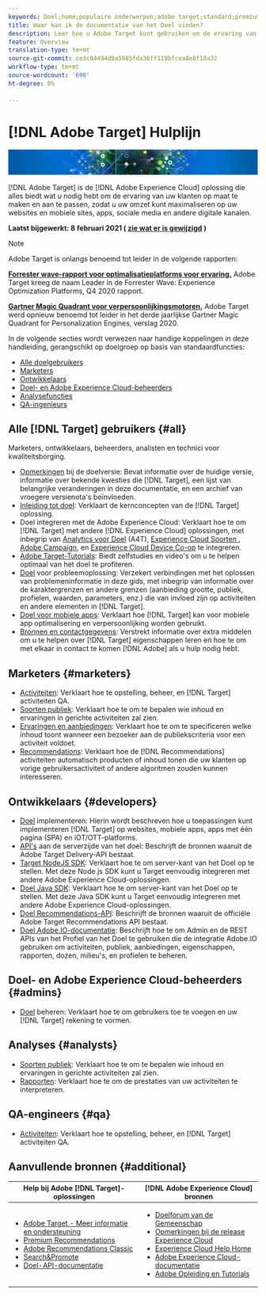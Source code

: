 ```yaml
---
keywords: Doel;home;populaire onderwerpen;adobe target;standard;premium;target documentatie;adobe target documentatie
title: Waar kan ik de documentatie van het Doel vinden?
description: Leer hoe u Adobe Target kunt gebruiken om de ervaring van uw klanten aan te passen om uw omzet te maximaliseren op uw websites en mobiele sites, apps en andere digitale kanalen.
feature: Overview
translation-type: tm+mt
source-git-commit: ce3c04494d9a5985fda36ff119bfcea8e8f18a32
workflow-type: tm+mt
source-wordcount: '698'
ht-degree: 0%

---
```



# [!DNL Adobe Target] Hulplijn

![banner](assets/target-home-banner-simple.png)

[!DNL Adobe Target] is de  [!DNL Adobe Experience Cloud] oplossing die alles biedt wat u nodig hebt om de ervaring van uw klanten op maat te maken en aan te passen, zodat u uw omzet kunt maximaliseren op uw websites en mobiele sites, apps, sociale media en andere digitale kanalen.

**Laatst bijgewerkt: 8 februari 2021 ( [zie wat er is gewijzigd](r-release-notes/doc-change.md) )**

>[!NOTE]
>
>Adobe Target is onlangs benoemd tot leider in de volgende rapporten:
>
>**[Forrester wave-rapport voor optimalisatieplatforms voor ervaring.](https://blog.adobe.com/en/2020/11/24/adobe-named-leader-in-forrester-wave-report-experience-optimization-platforms.html)** Adobe Target kreeg de naam Leader in de Forrester Wave: Experience Optimization Platforms, Q4 2020 rapport.
>
>**[Gartner Magic Quadrant voor verpersoonlijkingsmotoren.](https://theblog.adobe.com/adobe-again-named-leader-in-gartner-magic-quadrant-for-personalization-engines/)** Adobe Target werd opnieuw benoemd tot leider in het derde jaarlijkse Gartner Magic Quadrant for Personalization Engines, verslag 2020.

In de volgende secties wordt verwezen naar handige koppelingen in deze handleiding, gerangschikt op doelgroep op basis van standaardfuncties:

- [Alle doelgebruikers](#all)
- [Marketers](#marketers)
- [Ontwikkelaars](#developers)
- [Doel- en Adobe Experience Cloud-beheerders](#admins)
- [Analysefuncties](#analysts)
- [QA-ingenieurs](#qa)

## Alle [!DNL Target] gebruikers {#all}

Marketers, ontwikkelaars, beheerders, analisten en technici voor kwaliteitsborging.

- [Opmerkingen](r-release-notes/release-notes.md) bij de doelversie: Bevat informatie over de huidige versie, informatie over bekende kwesties die  [!DNL Target], een lijst van belangrijke veranderingen in deze documentatie, en een archief van vroegere versienota&#39;s beïnvloeden.
- [Inleiding tot doel](c-intro/intro.md): Verklaart de kernconcepten van de  [!DNL Target] oplossing.
- Doel integreren met de Adobe Experience Cloud: Verklaart hoe te om [!DNL Target] met andere [!DNL Experience Cloud] oplossingen, met inbegrip van [Analytics voor Doel](/help/c-integrating-target-with-mac/a4t/a4t.md) (A4T), [Experience Cloud Soorten ](/help/c-integrating-target-with-mac/mmp.md), [Adobe Campaign](/help/c-integrating-target-with-mac/campaign-and-target.md), en [Experience Cloud Device Co-op](/help/c-integrating-target-with-mac/experience-cloud-device-co-op.md) te integreren.
- [Adobe Target-Tutorials](https://experienceleague.adobe.com/docs/target-learn/tutorials/overview.html): Biedt zelfstudies en video&#39;s om u te helpen optimaal van het doel te profiteren.
- [Doel](r-troubleshooting-target/troubleshooting-target.md) voor probleemoplossing: Verzekert verbindingen met het oplossen van problemeninformatie in deze gids, met inbegrip van informatie over de karaktergrenzen en andere grenzen (aanbieding grootte, publiek, profielen, waarden, parameters, enz.) die van invloed zijn op activiteiten en andere elementen in [!DNL Target].
- [Doel voor mobiele apps](c-target-mobile-app/target-mobile-app.md): Verklaart hoe  [!DNL Target] kan voor mobiele app optimalisering en verpersoonlijking worden gebruikt.
- [Bronnen en contactgegevens](cmp-resources-and-contact-information.md): Verstrekt informatie over extra middelen om u te helpen over  [!DNL Target] eigenschappen leren en hoe te om met elkaar in contact te komen  [!DNL Adobe] als u hulp nodig hebt.

## Marketers {#marketers}

- [Activiteiten](c-activities/activities.md): Verklaart hoe te opstelling, beheer, en  [!DNL Target] activiteiten QA.
- [Soorten publiek](c-target/target.md): Verklaart hoe te om te bepalen wie inhoud en ervaringen in gerichte activiteiten zal zien.
- [Ervaringen en aanbiedingen](c-experiences/experiences.md): Verklaart hoe te om te specificeren welke inhoud toont wanneer een bezoeker aan de publiekscriteria voor een activiteit voldoet.
- [Recommendations](c-recommendations/recommendations.md): Verklaart hoe de  [!DNL Recommendations] activiteiten automatisch producten of inhoud tonen die uw klanten op vorige gebruikersactiviteit of andere algoritmen zouden kunnen interesseren.

## Ontwikkelaars {#developers}

- [Doel](c-implementing-target/implementing-target.md) implementeren: Hierin wordt beschreven hoe u toepassingen kunt implementeren  [!DNL Target] op websites, mobiele apps, apps met één pagina (SPA) en iOT/OTT-platforms.
- [API&#39;s](https://developers.adobetarget.com/api/delivery-api/) aan de serverzijde van het doel: Beschrijft de bronnen waaruit de Adobe Target Delivery-API bestaat.
- [Target NodeJS SDK](https://github.com/adobe/target-nodejs-sdk): Verklaart hoe te om server-kant van het Doel op te stellen. Met deze Node.js SDK kunt u Target eenvoudig integreren met andere Adobe Experience Cloud-oplossingen.
- [Doel Java SDK](https://github.com/adobe/target-java-sdk): Verklaart hoe te om server-kant van het Doel op te stellen. Met deze Java SDK kunt u Target eenvoudig integreren met andere Adobe Experience Cloud-oplossingen.
- [Doel Recommendations-API](https://developers.adobetarget.com/api/recommendations/): Beschrijft de bronnen waaruit de officiële Adobe Target Recommendations API bestaat.
- [Doel Adobe.IO-documentatie](http://developers.adobetarget.com/api/#introduction): Beschrijft hoe te om Admin en de REST APIs van het Profiel van het Doel te gebruiken die de integratie Adobe.IO gebruiken om activiteiten, publiek, aanbiedingen, eigenschappen, rapporten, dozen, milieu&#39;s, en profielen te beheren.

## Doel- en Adobe Experience Cloud-beheerders {#admins}

- [Doel](administrating-target/administrating-target.md) beheren: Verklaart hoe te om gebruikers toe te voegen en uw  [!DNL Target] rekening te vormen.

## Analyses {#analysts}

- [Soorten publiek](c-target/target.md): Verklaart hoe te om te bepalen wie inhoud en ervaringen in gerichte activiteiten zal zien.
- [Rapporten](c-reports/reports.md): Verklaart hoe te om de prestaties van uw activiteiten te interpreteren.

## QA-engineers {#qa}

- [Activiteiten](c-activities/activities.md): Verklaart hoe te opstelling, beheer, en  [!DNL Target] activiteiten QA.

## Aanvullende bronnen {#additional}

| Help bij Adobe [!DNL Target]-oplossingen | [!DNL Adobe Experience Cloud] bronnen |
|--- |--- |
| <ul><li>[Adobe Target - Meer informatie en ondersteuning](https://helpx.adobe.com/support/target.html)</li><li>[Premium Recommendations](c-recommendations/recommendations.md)</li><li>[Adobe Recommendations Classic](/help/assets/adobe-recommendations-classic.pdf)</li><li>[Search&amp;Promote](https://experienceleague.adobe.com/docs/search-promote/using/sp-home.html)</li><li>[Doel-API-documentatie](c-implementing-target/c-api-and-sdk-overview/api-and-sdk-overview.md)</li></ul> | <ul><li>[Doelforum van de Gemeenschap](https://forums.adobe.com/community/experience-cloud/marketing-cloud/target)</li><li>[Opmerkingen bij de release Experience Cloud](https://experienceleague.adobe.com/docs/release-notes/experience-cloud/current.html)</li><li>[Experience Cloud Help Home](https://helpx.adobe.com/support/experience-cloud.html)</li><li>[Adobe Experience Cloud-documentatie](https://experienceleague.adobe.com/docs/experience-cloud/user-guides/home.html)</li><li>[Adobe Opleiding en Tutorials](https://helpx.adobe.com/learning.html?promoid=KAUDK)</li></ul> |  |
